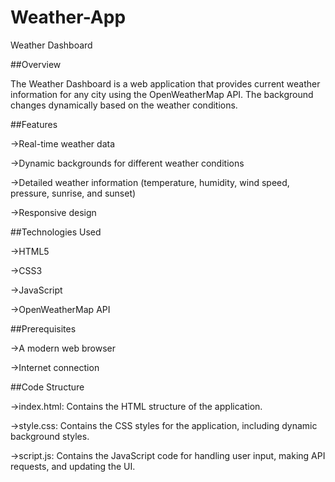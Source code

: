 # Weather-App 
Weather Dashboard

##Overview

The Weather Dashboard is a web application that provides current weather information for any city using the OpenWeatherMap API. The background changes dynamically based on the weather conditions.

##Features

->Real-time weather data

->Dynamic backgrounds for different weather conditions

->Detailed weather information (temperature, humidity, wind speed, pressure, sunrise, and sunset)

->Responsive design

##Technologies Used

->HTML5

->CSS3

->JavaScript

->OpenWeatherMap API


##Prerequisites

->A modern web browser

->Internet connection

##Code Structure

->index.html: Contains the HTML structure of the application.

->style.css: Contains the CSS styles for the application, including dynamic background styles.

->script.js: Contains the JavaScript code for handling user input, making API requests, and updating the UI.
